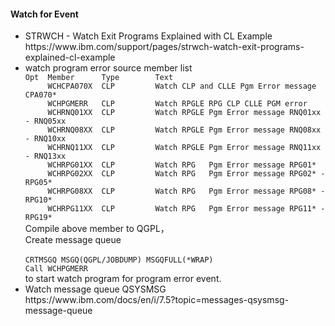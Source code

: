 <h4>Watch for Event</h4>

<ul>
<li>STRWCH - Watch Exit Programs Explained with CL Example<br />https://www.ibm.com/support/pages/strwch-watch-exit-programs-explained-cl-example</li>
<li>watch program error source member list<code>
Opt  Member      Type        Text                                              
     WCHCPA070X  CLP         Watch CLP and CLLE Pgm Error message CPA070*      
     WCHPGMERR   CLP         Watch RPGLE RPG CLP CLLE PGM error                
     WCHRNQ01XX  CLP         Watch RPGLE Pgm Error message RNQ01xx - RNQ05xx   
     WCHRNQ08XX  CLP         Watch RPGLE Pgm Error message RNQ08xx - RNQ10xx   
     WCHRNQ11XX  CLP         Watch RPGLE Pgm Error message RNQ11xx - RNQ13xx   
     WCHRPG01XX  CLP         Watch RPG   Pgm Error message RPG01*              
     WCHRPG02XX  CLP         Watch RPG   Pgm Error message RPG02* - RPG05*     
     WCHRPG08XX  CLP         Watch RPG   Pgm Error message RPG08* - RPG10*     
     WCHRPG11XX  CLP         Watch RPG   Pgm Error message RPG11* - RPG19*     
</code>
Compile above member to QGPL，<br />
Create message queue<br /><code>
CRTMSGQ MSGQ(QGPL/JOBDUMP) MSGQFULL(*WRAP)
Call WCHPGMERR
</code>
to start watch program for program error event.
</li>
<li>Watch message queue QSYSMSG<br />https://www.ibm.com/docs/en/i/7.5?topic=messages-qsysmsg-message-queue</li>
</ul>
